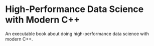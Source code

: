 # High-Performance Data Science with Modern C++

An executable book about doing high-performance data science with modern C++.
